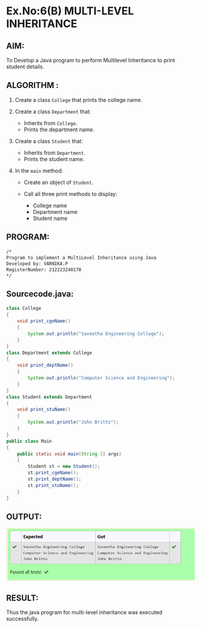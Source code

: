 # Ex.No:6(B) MULTI-LEVEL INHERITANCE

## AIM:
To Develop a Java program to perform Multilevel Inheritance to print student details.

## ALGORITHM :

1. Create a class `College` that prints the college name.

2. Create a class `Department` that:

   * Inherits from `College`.
   * Prints the department name.

3. Create a class `Student` that:

   * Inherits from `Department`.
   * Prints the student name.

4. In the `main` method:

   * Create an object of `Student`.
   * Call all three print methods to display:

     * College name
     * Department name
     * Student name

## PROGRAM:
 ```
/*
Program to implement a MultiLevel Inheritance using Java
Developed by: VARNIKA.P
RegisterNumber: 212223240170 
*/
```

## Sourcecode.java:
```java
class College
{
    void print_cgeName()
    {
        System.out.println("Saveetha Engineering College");
    }
}
class Department extends College
{
    void print_deptName()
    {
        System.out.println("Computer Science and Engineering");
    }
}
class Student extends Department
{
    void print_stuName()
    {
        System.out.println("John Britto");
    }
}
public class Main
{
    public static void main(String [] args)
    {
        Student st = new Student();
        st.print_cgeName();
        st.print_deptName();
        st.print_stuName();
    }
}
```

## OUTPUT:

![image](https://github.com/akshayaamanagal/19AI307_JAVA/blob/59fd48f55d3568c597171e1af4b0a70b262140d5/Module-06/DAY-2/Screenshot%202025-05-19%20113342.png)

## RESULT:
Thus the java program for multi-level inheritance was executed successfully.





